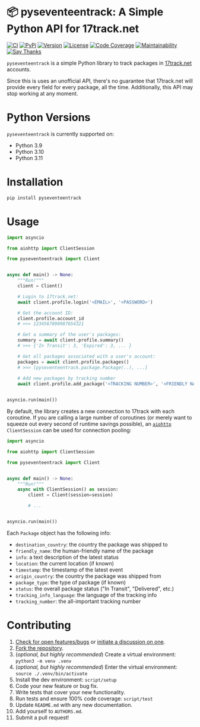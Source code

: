 # 📦 pyseventeentrack: A Simple Python API for 17track.net

[![CI](https://github.com/shaiu/pyseventeentrack/workflows/CI/badge.svg)](https://github.com/shaiu/pyseventeentrack/actions)
[![PyPi](https://img.shields.io/pypi/v/pyseventeentrack.svg)](https://pypi.python.org/pypi/pyseventeentrack)
[![Version](https://img.shields.io/pypi/pyversions/pyseventeentrack.svg)](https://pypi.python.org/pypi/pyseventeentrack)
[![License](https://img.shields.io/pypi/l/pyseventeentrack.svg)](https://github.com/shaiu/pyseventeentrack/blob/master/LICENSE)
[![Code Coverage](https://codecov.io/gh/shaiu/pyseventeentrack/branch/master/graph/badge.svg)](https://codecov.io/gh/shaiu/pyseventeentrack)
[![Maintainability](https://api.codeclimate.com/v1/badges/af60d65b69d416136fc9/maintainability)](https://codeclimate.com/github/shaiu/pyseventeentrack/maintainability)
[![Say Thanks](https://img.shields.io/badge/SayThanks-!-1EAEDB.svg)](https://saythanks.io/to/shaiu)

`pyseventeentrack` is a simple Python library to track packages in
[17track.net](http://www.17track.net/) accounts.

Since this is uses an unofficial API, there's no guarantee that 17track.net
will provide every field for every package, all the time. Additionally, this
API may stop working at any moment.

# Python Versions

`pyseventeentrack` is currently supported on:

* Python 3.9
* Python 3.10
* Python 3.11

# Installation

```python
pip install pyseventeentrack
```

# Usage

```python
import asyncio

from aiohttp import ClientSession

from pyseventeentrack import Client


async def main() -> None:
    """Run!"""
    client = Client()

    # Login to 17track.net:
    await client.profile.login('<EMAIL>', '<PASSWORD>')

    # Get the account ID:
    client.profile.account_id
    # >>> 1234567890987654321

    # Get a summary of the user's packages:
    summary = await client.profile.summary()
    # >>> {'In Transit': 3, 'Expired': 3, ... }

    # Get all packages associated with a user's account:
    packages = await client.profile.packages()
    # >>> [pyseventeentrack.package.Package(..), ...]
    
    # Add new packages by tracking number
    await client.profile.add_package('<TRACKING NUMBER>', '<FRIENDLY NAME>')


asyncio.run(main())
```

By default, the library creates a new connection to 17track with each coroutine. If you
are calling a large number of coroutines (or merely want to squeeze out every second of
runtime savings possible), an
[`aiohttp`](https://github.com/aio-libs/aiohttp) `ClientSession` can be used for connection
pooling:

```python
import asyncio

from aiohttp import ClientSession

from pyseventeentrack import Client


async def main() -> None:
    """Run!"""
    async with ClientSession() as session:
        client = Client(session=session)

        # ...


asyncio.run(main())
```

Each `Package` object has the following info:

* `destination_country`: the country the package was shipped to
* `friendly_name`: the human-friendly name of the package
* `info`: a text description of the latest status
* `location`: the current location (if known)
* `timestamp`: the timestamp of the latest event
* `origin_country`: the country the package was shipped from
* `package_type`: the type of package (if known)
* `status`: the overall package status ("In Transit", "Delivered", etc.)
* `tracking_info_language`: the language of the tracking info
* `tracking_number`: the all-important tracking number

# Contributing

1. [Check for open features/bugs](https://github.com/shaiu/pyseventeentrack/issues)
  or [initiate a discussion on one](https://github.com/shaiu/pyseventeentrack/issues/new).
2. [Fork the repository](https://github.com/shaiu/pyseventeentrack/fork).
3. (_optional, but highly recommended_) Create a virtual environment: `python3 -m venv .venv`
4. (_optional, but highly recommended_) Enter the virtual environment: `source ./.venv/bin/activate`
5. Install the dev environment: `script/setup`
6. Code your new feature or bug fix.
7. Write tests that cover your new functionality.
8. Run tests and ensure 100% code coverage: `script/test`
9. Update `README.md` with any new documentation.
10. Add yourself to `AUTHORS.md`.
11. Submit a pull request!

